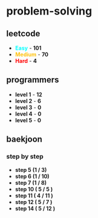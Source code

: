 # problem-solving

## leetcode

- <span style="color :  #00ffff">**Easy**</span> - **101**
- <span style="color :  #ffc20e">**Medium**</span> - **70**
- <span style="color :  red">**Hard**</span> - **4**

## programmers

- **level 1** - **12**
- **level 2** - **6**
- **level 3** - **0**
- **level 4** - **0**
- **level 5** - **0**

## baekjoon

### step by step

- **step 5 (1 / 3)**
- **step 6 (1 / 10)**
- **step 7 (1 / 8)**
- **step 10 ( 5 / 5 )**
- **step 11 ( 4 / 11 )**
- **step 12 ( 5 / 7 )**
- **step 14 ( 5 / 12 )**
